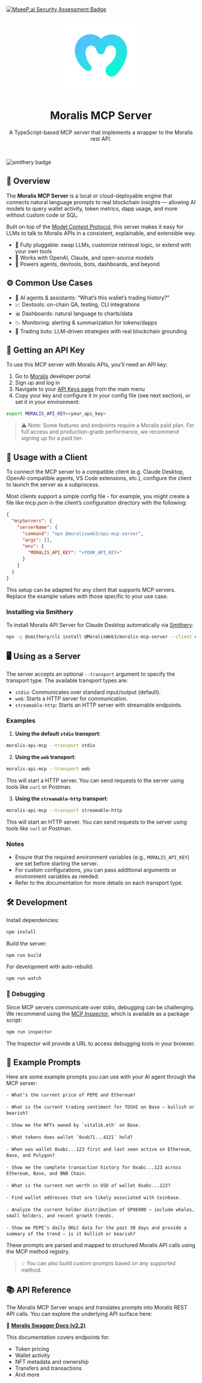 [![MseeP.ai Security Assessment Badge](https://mseep.net/pr/moralisweb3-moralis-mcp-server-badge.png)](https://mseep.ai/app/moralisweb3-moralis-mcp-server)

<div align="center">
  <p>
    <a align="center" href="https://developers.moralis.com/" target="_blank">
      <img src="https://raw.githubusercontent.com/MoralisWeb3/moralis-analytics-js/main/assets/moralis-logo.svg" alt="Moralis Analytics" height=200/>
    </a>
    <h1 align="center">Moralis MCP Server</h1>
  </p>
  <p>
    A TypeScript-based MCP server that implements a wrapper to the Moralis rest API.
  </p>
  <br/>
</div>

![smithery badge](https://smithery.ai/badge/@MoralisWeb3/moralis-mcp-server)

## 🧠 Overview
The **Moralis MCP Server** is a local or cloud-deployable engine that connects natural language prompts to real blockchain insights — allowing AI models to query wallet activity, token metrics, dapp usage, and more without custom code or SQL.

Built on top of the [Model Context Protocol](https://github.com/modelcontextprotocol/spec), this server makes it easy for LLMs to talk to Moralis APIs in a consistent, explainable, and extensible way.

- 🔗 Fully pluggable: swap LLMs, customize retrieval logic, or extend with your own tools
- 🧱 Works with OpenAI, Claude, and open-source models
- 🧠 Powers agents, devtools, bots, dashboards, and beyond

## ⚙️ Common Use Cases

- 🤖 AI agents & assistants: “What’s this wallet’s trading history?”
- 📈 Devtools: on-chain QA, testing, CLI integrations
- 📊 Dashboards: natural language to charts/data
- 📉 Monitoring: alerting & summarization for tokens/dapps
- 🧠 Trading bots: LLM-driven strategies with real blockchain grounding

## 🔐 Getting an API Key

To use this MCP server with Moralis APIs, you'll need an API key:

1. Go to [Moralis](https://admin.moralis.com) developer portal
2. Sign up and log in
3. Navigate to your [API Keys page](https://admin.moralis.com/api-keys) from the main menu
4. Copy your key and configure it in your config file (see next section), or set it in your environment:
```bash
export MORALIS_API_KEY=<your_api_key>
```
> ⚠️ Note: Some features and endpoints require a Moralis paid plan. For full access and production-grade performance, we recommend signing up for a paid tier.

## 🚀 Usage with a Client

To connect the MCP server to a compatible client (e.g. Claude Desktop, OpenAI-compatible agents, VS Code extensions, etc.), configure the client to launch the server as a subprocess.

Most clients support a simple config file - for example, you might create a file like mcp.json in the client’s configuration directory with the following:

```json
{
  "mcpServers": {
    "serverName": {
      "command": "npx @moralisweb3/api-mcp-server",
      "args": [],
      "env": {
        "MORALIS_API_KEY": "<YOUR_API_KEY>"
      }
    }
  }
}
```

This setup can be adapted for any client that supports MCP servers. Replace the example values with those specific to your use case.

### Installing via Smithery

To install Moralis API Server for Claude Desktop automatically via [Smithery](https://smithery.ai/server/@MoralisWeb3/moralis-mcp-server):

```bash
npx -y @smithery/cli install @MoralisWeb3/moralis-mcp-server --client claude
```


## 🖥️ Using as a Server

The server accepts an optional `--transport` argument to specify the transport type. The available transport types are:

- `stdio`: Communicates over standard input/output (default).
- `web`: Starts a HTTP server for communication.
- `streamable-http`: Starts an HTTP server with streamable endpoints.

### Examples

1. **Using the default `stdio` transport**:
  ```bash
  moralis-api-mcp --transport stdio
  ```

2. **Using the `web` transport**:
  ```bash
  moralis-api-mcp --transport web
  ```

  This will start a HTTP server. You can send requests to the server using tools like `curl` or Postman.

3. **Using the `streamable-http` transport**:
  ```bash
  moralis-api-mcp --transport streamable-http
  ```

  This will start an HTTP server. You can send requests to the server using tools like `curl` or Postman.

### Notes
- Ensure that the required environment variables (e.g., `MORALIS_API_KEY`) are set before starting the server.
- For custom configurations, you can pass additional arguments or environment variables as needed.
- Refer to the documentation for more details on each transport type.

## 🛠 Development

Install dependencies:
```bash
npm install
```

Build the server:
```bash
npm run build
```

For development with auto-rebuild:
```bash
npm run watch
```

### 🐞 Debugging

Since MCP servers communicate over stdio, debugging can be challenging. We recommend using the [MCP Inspector](https://github.com/modelcontextprotocol/inspector), which is available as a package script:

```bash
npm run inspector
```

The Inspector will provide a URL to access debugging tools in your browser.


## 💬 Example Prompts

Here are some example prompts you can use with your AI agent through the MCP server:

```
- What’s the current price of PEPE and Ethereum?

- What is the current trading sentiment for TOSHI on Base — bullish or bearish?

- Show me the NFTs owned by `vitalik.eth` on Base.

- What tokens does wallet `0xab71...4321` hold?

- When was wallet 0xabc...123 first and last seen active on Ethereum, Base, and Polygon?

- Show me the complete transaction history for 0xabc...123 across Ethereum, Base, and BNB Chain.

- What is the current net worth in USD of wallet 0xabc...123?

- Find wallet addresses that are likely associated with Coinbase.

- Analyze the current holder distribution of SPX6900 — include whales, small holders, and recent growth trends.

- Show me PEPE’s daily OHLC data for the past 30 days and provide a summary of the trend — is it bullish or bearish?
```

These prompts are parsed and mapped to structured Moralis API calls using the MCP method registry.

> 💡 You can also build custom prompts based on any supported method.


## 📚 API Reference

The Moralis MCP Server wraps and translates prompts into Moralis REST API calls. You can explore the underlying API surface here:

🔗 **[Moralis Swagger Docs (v2.2)](https://deep-index.moralis.io/api-docs-2.2/)**

This documentation covers endpoints for:

- Token pricing
- Wallet activity
- NFT metadata and ownership
- Transfers and transactions
- And more


